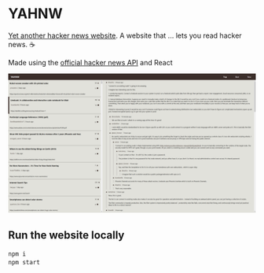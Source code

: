 # YAHNW

[Yet another hacker news website](https://mitchelpaulin.github.io/YAHNW/). A website that ... lets you read hacker news. ☕

Made using the [official hacker news API](https://github.com/HackerNews/API) and React 

![website screenshot](./demo/demo.png)

## Run the website locally 

```bash
npm i
npm start
```

